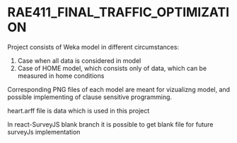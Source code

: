 # RAE411_FINAL_TRAFFIC_OPTIMIZATION

Project consists of Weka model in different circumstances:
  1. Case when all data is considered in model 
  2. Case of HOME model, which consists only of data, which can be measured in home conditions
  
Corresponding PNG files of each model are meant for vizualizng model, and possible implementing of clause sensitive programming.


heart.arff file is data which is used in this project


In react-SurveyJS blank branch it is possible to get blank file for future surveyJs implementation
